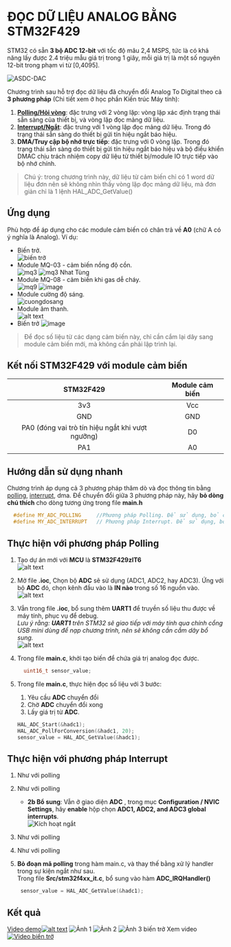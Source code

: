 # ĐỌC DỮ LIỆU ANALOG BẰNG STM32F429

STM32 có sẵn __3 bộ ADC 12-bit__ với tốc độ mâu 2,4 MSPS, tức là có khả năng lấy được 2.4 triệu mẫu giá trị trong 1 giây, mỗi giá trị là một số nguyên 12-bit trong phạm vi từ [0,4095].

![ASDC-DAC](./assets/adcdac.png)

Chương trình sau hỗ trợ đọc dữ liệu đã chuyển đổi Analog To Digital theo cả **3 phương pháp** (Chi tiết xem ở học phần Kiến trúc Máy tính):

1. [__Polling/Hỏi vòng__](#thực-hiện-với-phương-pháp-polling): đặc trưng với 2 vòng lặp: vòng lặp xác định trạng thái sẵn sàng của thiết bị, và vòng lặp đọc mảng dữ liệu.
2. [__Interrupt/Ngắt__](#thực-hiện-với-phương-pháp-interrupt): đặc trưng với 1 vòng lặp đọc mảng dữ liệu. Trong đó trạng thái sẵn sàng do thiết bị gửi tín hiệu ngắt báo hiệu.
3. __DMA/Truy cập bộ nhớ trực tiếp__: đặc trưng với 0 vòng lặp. Trong đó trạng thái sẵn sàng do thiết bị gửi tín hiệu ngắt báo hiệu và bộ điều khiển DMAC chịu trách nhiệm copy dữ liệu từ thiết bị/module IO trực tiếp vào bộ nhớ chính.

>Chú ý: trong chương trình này, dữ liệu từ cảm biến chỉ có 1 word dữ liệu đơn nên sẽ không nhìn thấy vòng lặp đọc mảng dữ liệu, mà đơn giản chỉ là 1 lệnh HAL_ADC_GetValue()

## Ứng dụng

Phù hợp để áp dụng cho các module cảm biến có chân trả về __A0__ (chữ A có ý nghĩa là Analog). Ví dụ:

- Biến trở.\
  ![biến trở](./assets/bientro.png)
- Module MQ-03 - cảm biến nồng độ cồn.\
  ![mq3](./assets/mq3.png) ![mq3 Nhat Tùng](https://github.com/user-attachments/assets/98fe88d2-aee9-4a0e-8f5d-7082ebc360f3)
- Module MQ-08 - cảm biến khi gas dễ cháy.\
  ![mq9](./assets/mq9.png)  ![image](https://github.com/user-attachments/assets/2367c400-e131-48d5-8e5f-0908d917b80f)
- Module cường độ sáng.\
  ![cuongdosang](./assets/cuongdosang.png)
- Module âm thanh.\
  ![alt text](./assets/amthanh.png)
- Biến trở
  ![image](https://github.com/user-attachments/assets/13cf20cc-ebb3-41a0-ae95-0c4f8d199d9f)

> Để đọc số liệu từ các dạng cảm biến này, chỉ cần cắm lại dây sang module cảm biến mới, mà không cần phải lập trình lại.

## Kết nối STM32F429 với module cảm biến

|STM32F429|Module cảm biến|
|:--:|:--:|
|3v3|Vcc|
|GND|GND|
|PA0 (đóng vai trò tín hiệu ngắt khi vượt ngưỡng)|D0|
|PA1|A0|

## Hướng dẫn sử dụng nhanh

Chương trình áp dụng cả 3 phương pháp thăm dò và đọc thông tin bằng [polling](#thực-hiện-với-phương-pháp-polling), [interrupt](#thực-hiện-với-phương-pháp-interrupt), dma. Để chuyển đổi giữa 3 phương pháp này, hãy __bỏ dòng chú thích__ cho dòng tương ứng trong file __main.h__

```C
  #define MY_ADC_POLLING     //Phương pháp Polling. Để sử dụng, bỏ comment dòng lệnh này và recomment các define tương tự
  #define MY_ADC_INTERRUPT   // Phương pháp Interrupt. Để sử dụng, bỏ comment dòng lệnh này và recomment các define tương tự
```

## Thực hiện với phương pháp Polling

1. Tạo dự án mới với __MCU__ là __STM32F429zIT6__\
  ![alt text](./assets/newproject_with_mcu.png)
2. Mở file __.ioc__, Chọn bộ __ADC__ sẽ sử dụng (ADC1, ADC2, hay ADC3). Ứng với bộ __ADC__ đó, chọn kênh đầu vào là __IN nào__ trong số 16 nguồn vào.\
  ![alt text](./assets/selectadc.png)
3. Vẫn trong file __.ioc__, bổ sung thêm __UART1__ để truyền số liệu thu được về máy tính, phục vụ để debug.\
  *Lưu ý rằng: __UART1__ trên STM32 sẽ giao tiếp với máy tính qua chính cổng USB mini dùng để nạp chương trình, nên sẽ không cần cắm dây bổ sung.*\
  ![alt text](./assets/caidatuart1.png)

4. Trong file __main.c__, khởi tạo biến để chứa giá trị analog đọc được.

    ```C
      uint16_t sensor_value;
    ```

5. Trong file __main.c__, thực hiện đọc số liệu với 3 bước:
    1. Yêu cầu __ADC__ chuyển đổi
    2. Chờ __ADC__ chuyển đổi xong
    3. Lấy giá trị từ __ADC__.
  
    ```C
    HAL_ADC_Start(&hadc1);
    HAL_ADC_PollForConversion(&hadc1, 20);
    sensor_value = HAL_ADC_GetValue(&hadc1);
    ```

## Thực hiện với phương pháp Interrupt

1. Như với polling
2. Như với polling
    - __2b Bổ sung__: Vẫn ở giao diện __ADC__ , trong mục __Configuration / NVIC Settings__, hãy __enable__ hộp chọn __ADC1, ADC2, and ADC3 global interrupts__.\
    ![Kích hoạt ngắt](./assets/enableint.png)
3. Như với polling
4. Như với polling
5. __Bỏ đoạn mã polling__ trong hàm main.c, và thay thế bằng xử lý handler trong sự kiện ngắt như sau.\
   Trong file __Src/stm32f4xx_it.c__, bổ sung vào hàm __ADC_IRQHandler()__

   ```C
    sensor_value = HAL_ADC_GetValue(&hadc1);
   ```

## Kết quả

   [Video demo![alt text](./assets/video_demo.png)](https://youtube.com/shorts/wBLDlglATeg)
   ![Ảnh 1](./assets/20250403_183009.jpg)
   ![Ảnh 2](./assets/20250403_183027.jpg)
   ![Ảnh 3 biến trở](https://github.com/user-attachments/assets/4e08532e-f322-4908-821e-e8539aff1d78)
   Xem video [![Video biến trở](https://github.com/user-attachments/assets/fc247189-9e6f-4907-85a7-31dabba57f1d)](https://youtube.com/shorts/AHpfNx5uESY?feature=share)